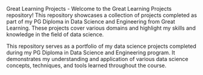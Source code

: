 Great Learning Projects - 
Welcome to the Great Learning Projects repository! This repository showcases a collection of projects completed as part of my PG Diploma in Data Science and Engineering from Great Learning. These projects cover various domains and highlight my skills and knowledge in the field of data science.

This repository serves as a portfolio of my data science projects completed during my PG Diploma in Data Science and Engineering program. It demonstrates my understanding and application of various data science concepts, techniques, and tools learned throughout the course.
